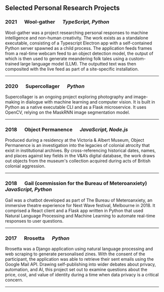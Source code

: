 ## Selected Personal Research Projects

### 2021 &emsp; Wool-gather &emsp; _TypeScript, Python_

Wool-gather was a project researching personal responses to machine intelligence and non-human creativity. The work exists as a standalone executable, consisting of a Typescript Electron app with a self-contained Python server spawned as a child process. The application feeds frames from a real-time webcam feed to an object detection model, the output of which is then used to generate meandering folk tales using a custom-trained large language model (LLM). The outputted text was then composited with the live feed as part of a site-specific installation.

---

<!-- ### 2021 &emsp; Silver Coord &emsp; _TypeScript_

Silver Coord is a WebXR experience built using Three.js that accesses open RTMP video streams from around the world. Presenting these feeds simultaneously in a calming, meditative online space, the work invites participants to slow down and reflect on the mediated world.

--- -->

### 2020 &emsp; Supercollager &emsp; _Python_

Supercollager is an ongoing project exploring photography and image-making in dialogue with machine learning and computer vision. It is built in Python as a native executable CLI and as a Flask microservice. It uses OpenCV, relying on the MaskRNN image segmentation model.

---

### 2018 &emsp; Object Permanence &emsp; _JavaScript, Node.js_

Produced during a residency at the Victoria & Albert Museum, Object Permanence is an investigation into the legacies of colonial atrocity that exist in institutional archives. By cross-referencing historical dates, names, and places against key fields in the V&A’s digital database, the work draws out objects from the museum's collection acquired during acts of British colonial aggression.

---

### 2018 &emsp; Gail (commission for the Bureau of Meteroanxiety) &emsp; _JavaScript, Python_

Gail was a chatbot developed as part of The Bureau of Meteroanxiety, an immersive theatre experience for Next Wave festival, Melbourne in 2018. It comprised a React client and a Flask app written in Python that used Natural Language Processing and Machine Learning to automate real-time responses to user questions.

---

<!-- ### 2017 &emsp; Ratio Club &emsp; _JavaScript_

Ratio Club was a free ten-week workshop program exploring computation as a creative practice. Participants took part in a series of sessions blending practical tutorials with critical discussions. The workshops were structured to introduce creative practitioners to basic programming concepts, algorithmic approaches to digital design and modeling, and strategies for employing these in their artistic practice.

--- -->

### 2017 &emsp; Rrosetta &emsp; _Python_

Rrosetta was a Django application using natural language processing and web scraping to generate personalised zines. With the consent of the participant, the application was able to retrieve their sent emails using the Google Mail API. Drawing self-publishing into wider debates about privacy, automation, and AI, this project set out to examine questions about the price, cost, and value of identity during a time when data privacy is a critical concern.

---

